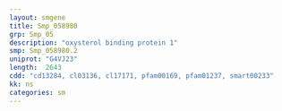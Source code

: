 ```yaml
---
layout: smgene
title: Smp_058980
grp: Smp_05
description: "oxysterol binding protein 1"
smp: Smp_058980.2
uniprot: "G4VJ23"
length:  2643
cdd: "cd13284, cl03136, cl17171, pfam00169, pfam01237, smart00233"
kk: ns
categories: sm
---
```

